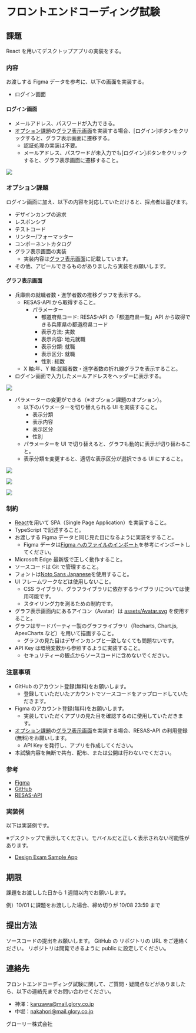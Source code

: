 # フロントエンドコーディング試験

## 課題

React を用いてデスクトップアプリの実装をする。

### 内容

お渡しする Figma データを参考に、以下の画面を実装する。

- ログイン画面

#### ログイン画面

- メールアドレス、パスワードが入力できる。
- [オプション課題](#オプション課題)の[グラフ表示画面](#グラフ表示画面)を実装する場合、[ログイン]ボタンをクリックすると、グラフ表示画面に遷移する。
  - 認証処理の実装は不要。
  - メールアドレス、パスワードが未入力でも[ログイン]ボタンをクリックすると、グラフ表示画面に遷移すること。

![](./img/login_page.drawio.png)

### オプション課題

ログイン画面に加え、以下の内容を対応していただけると、採点者は喜びます。

- デザインカンプの追求
- レスポンシブ
- テストコード
- リンター/フォーマッター
- コンポーネントカタログ
- グラフ表示画面の実装
  - 実装内容は[グラフ表示画面](#グラフ表示画面)に記載しています。
- その他、アピールできるものがありましたら実装をお願いします。

#### グラフ表示画面

- 兵庫県の就職者数・進学者数の推移グラフを表示する。
  - RESAS-API から取得すること。
    - パラメーター
      - 都道府県コード: RESAS-API の「都道府県一覧」API から取得できる兵庫県の都道府県コード
      - 表示方法: 実数
      - 表示内容: 地元就職
      - 表示分類: 就職
      - 表示区分: 就職
      - 性別: 総数
  - X 軸:年、Y 軸:就職者数・進学者数の折れ線グラフを表示すること。
- ログイン画面で入力したメールアドレスをヘッダーに表示する。

![](./img/graph_page.drawio.png)

- パラメーターの変更ができる（※オプション課題のオプション）。
  - 以下のパラメーターを切り替えられる UI を実装すること。
    - 表示分類
    - 表示内容
    - 表示区分
    - 性別
  - パラメーターを UI で切り替えると、グラフも動的に表示が切り替わること。
  - 表示分類を変更すると、適切な表示区分が選択できる UI にすること。

![](./img/graph_page_2.drawio.png)

![](./img/graph_page_3.drawio.png)

![](./img/graph_page_4.drawio.png)

### 制約

- [React](https://react.dev/)を用いて SPA（Single Page Application）を実装すること。
- TypeScript で記述すること。
- お渡しする Figma データと同じ見た目になるように実装をすること。
  - Figma データは[Figma へのファイルのインポート](https://help.figma.com/hc/ja/articles/360041003114-Figma%E3%81%B8%E3%81%AE%E3%83%95%E3%82%A1%E3%82%A4%E3%83%AB%E3%81%AE%E3%82%A4%E3%83%B3%E3%83%9D%E3%83%BC%E3%83%88)を参考にインポートしてください。
- Microsoft Edge 最新版で正しく動作すること。
- ソースコードは Git で管理すること。
- フォントは[Noto Sans Japanese](https://fonts.google.com/noto/specimen/Noto+Sans+JP)を使用すること。
- UI フレームワークなどは使用しないこと。
  - CSS ライブラリ、グラフライブラリに依存するライブラリについては使用可能です。
  - スタイリング力を測るための制約です。
- グラフ表示画面内にあるアイコン（Avatar）は [assets/Avatar.svg](./assets/Avatar.svg) を使用すること。
- グラフはサードパーティー製のグラフライブラリ（Recharts, Chart.js, ApexCharts など）を用いて描画すること。
  - グラフの見た目はデザインカンプと一致しなくても問題ないです。
- API Key は環境変数から参照するように実装すること。
  - セキュリティーの観点からソースコードに含めないでください。

### 注意事項

- GitHub のアカウント登録(無料)をお願いします。
  - 登録していただいたアカウントでソースコードをアップロードしていただきます。
- Figma のアカウント登録(無料)をお願いします。
  - 実装していただくアプリの見た目を確認するのに使用していただきます。
- [オプション課題](#オプション課題)の[グラフ表示画面](#グラフ表示画面)を実装する場合、RESAS-API の利用登録(無料)をお願いします。
  - API Key を発行し、アプリを作成してください。
- 本試験内容を無断で共有、配布、または公開は行わないでください。

### 参考

- [Figma](https://www.figma.com/ja/)
- [GitHub](https://github.com/)
- [RESAS-API](https://opendata.resas-portal.go.jp/)

### 実装例

以下は実装例です。

※デスクトップで表示してください。モバイルだと正しく表示されない可能性があります。

- [Design Exam Sample App](https://gux-rwlt.github.io/design-exam/)

## 期限

課題をお渡しした日から 1 週間以内でお願いします。

例）10/01 に課題をお渡しした場合、締め切りが 10/08 23:59 まで

## 提出方法

ソースコードの提出をお願いします。
GitHub の リポジトリの URL をご連絡ください。
リポジトリは閲覧できるように public に設定してください。

## 連絡先

フロントエンドコーディング試験に関して、ご質問・疑問点などがありましたら、以下の連絡先までお問い合わせください。

- 神澤：kanzawa@mail.glory.co.jp
- 中堀：nakahori@mail.glory.co.jp

グローリー株式会社
